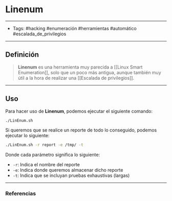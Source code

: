 # Linenum

***

* Tags: #hacking #enumeración #herramientas #automático #escalada\_de\_privilegios

***

## Definición

> **Linenum** es una herramienta muy parecida a \[\[Linux Smart Enumeration]], solo que un poco más antigua, aunque también muy útil a la hora de realizar una \[\[Escalada de privilegios]].

***

## Uso

Para hacer uso de **Linenum**, podemos ejecutar el siguiente comando:

```bash
./LinEnum.sh
```

Si queremos que se realice un reporte de todo lo conseguido, podemos ejecutar lo siguiente:

```bash
./LinEnum.sh -r report -e /tmp/ -t
```

Donde cada parámetro significa lo siguiente:

* `-r`: Indica el nombre del reporte
* `-e`: Indica donde queremos almacenar dicho reporte
* `-t`: Indica que se incluyan pruebas exhaustivas (largas)

***

### Referencias
